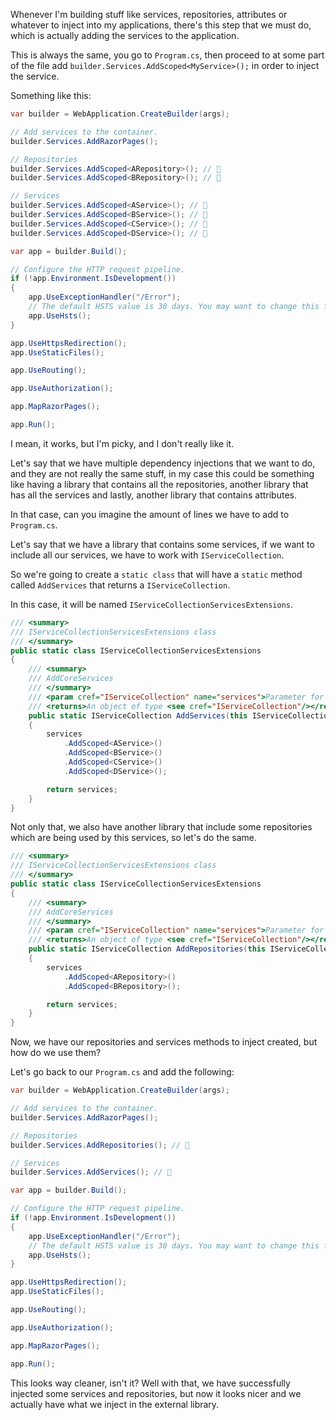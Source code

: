 ﻿Whenever I'm building stuff like services, repositories, attributes or whatever to inject into my applications, there's this step that we must do, which is actually adding the services to the application.

This is always the same, you go to `Program.cs`, then proceed to at some part of the file add `builder.Services.AddScoped<MyService>();` in order to inject the service.

Something like this:

```csharp
var builder = WebApplication.CreateBuilder(args);

// Add services to the container.
builder.Services.AddRazorPages();

// Repositories
builder.Services.AddScoped<ARepository>(); // 👀
builder.Services.AddScoped<BRepository>(); // 👀

// Services
builder.Services.AddScoped<AService>(); // 👀
builder.Services.AddScoped<BService>(); // 👀
builder.Services.AddScoped<CService>(); // 👀
builder.Services.AddScoped<DService>(); // 👀

var app = builder.Build();

// Configure the HTTP request pipeline.
if (!app.Environment.IsDevelopment())
{
    app.UseExceptionHandler("/Error");
    // The default HSTS value is 30 days. You may want to change this for production scenarios, see https://aka.ms/aspnetcore-hsts.
    app.UseHsts();
}

app.UseHttpsRedirection();
app.UseStaticFiles();

app.UseRouting();

app.UseAuthorization();

app.MapRazorPages();

app.Run();
```

I mean, it works, but I'm picky, and I don't really like it.

Let's say that we have multiple dependency injections that we want to do, and they are not really the same stuff, in my case this could be something like having a library that contains all the repositories, another library that has all the services and lastly, another library that contains attributes.

In that case, can you imagine the amount of lines we have to add to `Program.cs`.

Let's say that we have a library that contains some services, if we want to include all our services, we have to work with `IServiceCollection`.

So we're going to create a `static class` that will have a `static` method called `AddServices` that returns a `IServiceCollection`.

In this case, it will be named `IServiceCollectionServicesExtensions`.

```csharp
/// <summary>
/// IServiceCollectionServicesExtensions class
/// </summary>
public static class IServiceCollectionServicesExtensions
{
    /// <summary>
    /// AddCoreServices
    /// </summary>
    /// <param cref="IServiceCollection" name="services">Parameter for <see cref="IServiceCollection"/></param>
    /// <returns>An object of type <see cref="IServiceCollection"/></returns>
    public static IServiceCollection AddServices(this IServiceCollection services)
    {
        services
            .AddScoped<AService>()
            .AddScoped<BService>()
            .AddScoped<CService>()
            .AddScoped<DService>();

        return services;
    }
}
```

Not only that, we also have another library that include some repositories which are being used by this services, so let's do the same.

```csharp
/// <summary>
/// IServiceCollectionServicesExtensions class
/// </summary>
public static class IServiceCollectionServicesExtensions
{
    /// <summary>
    /// AddCoreServices
    /// </summary>
    /// <param cref="IServiceCollection" name="services">Parameter for <see cref="IServiceCollection"/></param>
    /// <returns>An object of type <see cref="IServiceCollection"/></returns>
    public static IServiceCollection AddRepositories(this IServiceCollection services)
    {
        services
            .AddScoped<ARepository>()
            .AddScoped<BRepository>();

        return services;
    }
}
```

Now, we have our repositories and services methods to inject created, but how do we use them?

Let's go back to our `Program.cs` and add the following:

```csharp
var builder = WebApplication.CreateBuilder(args);

// Add services to the container.
builder.Services.AddRazorPages();

// Repositories
builder.Services.AddRepositories(); // 👀

// Services
builder.Services.AddServices(); // 👀

var app = builder.Build();

// Configure the HTTP request pipeline.
if (!app.Environment.IsDevelopment())
{
    app.UseExceptionHandler("/Error");
    // The default HSTS value is 30 days. You may want to change this for production scenarios, see https://aka.ms/aspnetcore-hsts.
    app.UseHsts();
}

app.UseHttpsRedirection();
app.UseStaticFiles();

app.UseRouting();

app.UseAuthorization();

app.MapRazorPages();

app.Run();
```

This looks way cleaner, isn't it? Well with that, we have successfully injected some services and repositories, but now it looks nicer and we actually have what we inject in the external library.